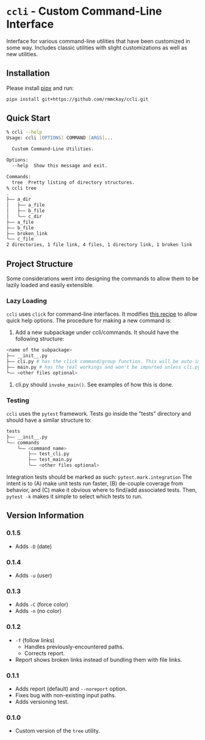 # `ccli` - Custom Command-Line Interface

Interface for various command-line utilities that have been customized in some way. Includes classic
utilities with slight customizations as well as new utilities.

## Installation

Please install [pipx](!https://github.com/pypa/pipx) and run:

```zsh
pipx install git+https://github.com/rmmckay/ccli.git
```

## Quick Start

```zsh
% ccli --help
Usage: ccli [OPTIONS] COMMAND [ARGS]...

  Custom Command-Line Utilities.

Options:
  --help  Show this message and exit.

Commands:
  tree  Pretty listing of directory structures.
% ccli tree
.
├―― a_dir
│   ├―― a_file
│   ├―― b_file
│   └―― c_dir
├―― a_file
├―― b_file
├―― broken_link
└―― c_file
2 directories, 1 file link, 4 files, 1 directory link, 1 broken link
```

## Project Structure

Some considerations went into designing the commands to allow them to be lazily loaded and easily
extensible.

### Lazy Loading

`ccli` uses `click` for command-line interfaces. It modifies
[this recipe](!https://click.palletsprojects.com/en/8.1.x/complex/#defining-the-lazy-group)
to allow quick help options. The procedure for making a new command is:

1. Add a new subpackage under ccli/commands. It should have the following structure:

  ```zsh
  <name of the subpackage>
  ├―― __init__.py
  ├―― cli.py # has the click command/group function. This will be auto-imported.
  ├―― main.py # has the real workings and won't be imported unless cli.py does so.
  └―― <other files optional>
  ```

1. cli.py should `invoke_main()`. See examples of how this is done.

### Testing

``ccli`` uses the ``pytest`` framework.
Tests go inside the "tests" directory and should have a similar structure to:

  ```zsh
  tests
  ├―― __init__.py
  └―― commands
      └―― <command name>
          ├―― test_cli.py
          ├―― test_main.py
          └―― <other files optional>
  ```

Integration tests should be marked as such:
``pytest.mark.integration``
The intent is to (A) make unit tests run faster, (B) de-couple coverage from behavior, and (C) make
it obvious where to find/add associated tests. Then, ``pytest -k`` makes it simple to select which
tests to run.

## Version Information

### 0.1.5

* Adds `-D` (date)

### 0.1.4

* Adds `-u` (user)

### 0.1.3

* Adds `-C` (force color)
* Adds `-n` (no color)

### 0.1.2

* `-f` (follow links)
  * Handles previously-encountered paths.
  * Corrects report.
* Report shows broken links instead of bundling them with file links.

### 0.1.1

* Adds report (default) and `--noreport` option.
* Fixes bug with non-existing input paths.
* Adds versioning test.

### 0.1.0

* Custom version of the `tree` utility.
